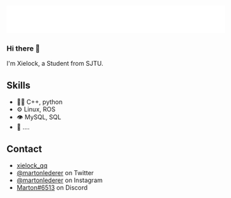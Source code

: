 ![](https://github.com/xielock/xielock/blob/main/name.svg)
### Hi there 👋
I'm Xielock, a Student from SJTU.



## Skills
- 👨‍💻 C++, python
- ⚙️ Linux, ROS
- 👁️ MySQL, SQL
- 💽 ....


## Contact
- [xielock_qq](1812822378)
- [@martonlederer](https://twitter.com/martonlederer) on Twitter
- [@martonlederer](https://twitter.com/instagram) on Instagram
- [Marton#6513](./) on Discord

